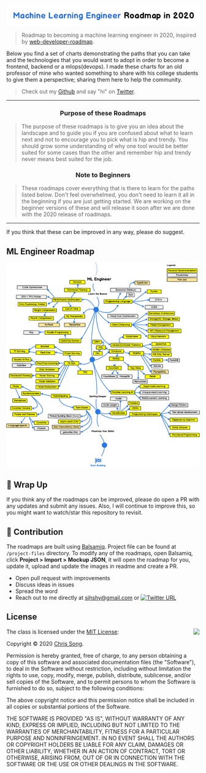 ![Machine Learning Engineer Roadmap - 2020](./img/title.png)

> Roadmap to becoming a machine learning engineer in 2020, inspired by [web-developer-roadmap](https://github.com/kamranahmedse/developer-roadmap).

Below you find a set of charts demonstrating the paths that you can take and the technologies that you would want to adopt in order to become a frontend, backend or a mlops(devops). I made these charts for an old professor of mine who wanted something to share with his college students to give them a perspective; sharing them here to help the community.

> Check out my [Github](https://github.com/chris-chris) and say "hi" on [Twitter](https://twitter.com/chris_loves_ai).

***

<h3 align="center"><strong>Purpose of these Roadmaps</strong></h3>

> The purpose of these roadmaps is to give you an idea about the landscape and to guide you if you are confused about what to learn next and not to encourage you to pick what is hip and trendy. You should grow some understanding of why one tool would be better suited for some cases than the other and remember hip and trendy never means best suited for the job.

<h3 align="center"><strong>Note to Beginners</strong></h3>

> These roadmaps cover everything that is there to learn for the paths listed below. Don't feel overwhelmed, you don't need to learn it all in the beginning if you are just getting started. We are working on the beginner versions of these and will release it soon after we are done with the 2020 release of roadmaps.

***

If you think that these can be improved in any way, please do suggest.

## ML Engineer Roadmap

![Backend Roadmap](./img/ml-engineer.png)

## 🚦 Wrap Up

If you think any of the roadmaps can be improved, please do open a PR with any updates and submit any issues. Also, I will continue to improve this, so you might want to watch/star this repository to revisit.

## 🙌 Contribution

The roadmaps are built using [Balsamiq](https://balsamiq.com/products/mockups/). Project file can be found at `/project-files` directory. To modify any of the roadmaps, open Balsamiq, click **Project > Import > Mockup JSON**, it will open the roadmap for you, update it, upload and update the images in readme and create a PR.

- Open pull request with improvements
- Discuss ideas in issues
- Spread the word
- Reach out to me directly at sjhshy@gmail.com or [![Twitter URL](https://img.shields.io/twitter/url/https/twitter.com/chris_loves_ai.svg?style=social&label=Follow%20%40chris_loves_ai)](https://twitter.com/chris_loves_ai)

## License

<img align="right" src="http://opensource.org/trademarks/opensource/OSI-Approved-License-100x137.png">

The class is licensed under the [MIT License](http://opensource.org/licenses/MIT):

Copyright &copy; 2020 [Chris Song](http://www.github.com/chris_loves_ai).

Permission is hereby granted, free of charge, to any person obtaining a copy of this software and associated documentation files (the "Software"), to deal in the Software without restriction, including without limitation the rights to use, copy, modify, merge, publish, distribute, sublicense, and/or sell copies of the Software, and to permit persons to whom the Software is furnished to do so, subject to the following conditions:

The above copyright notice and this permission notice shall be included in all copies or substantial portions of the Software.

THE SOFTWARE IS PROVIDED "AS IS", WITHOUT WARRANTY OF ANY KIND, EXPRESS OR IMPLIED, INCLUDING BUT NOT LIMITED TO THE WARRANTIES OF MERCHANTABILITY, FITNESS FOR A PARTICULAR PURPOSE AND NONINFRINGEMENT. IN NO EVENT SHALL THE AUTHORS OR COPYRIGHT HOLDERS BE LIABLE FOR ANY CLAIM, DAMAGES OR OTHER LIABILITY, WHETHER IN AN ACTION OF CONTRACT, TORT OR OTHERWISE, ARISING FROM, OUT OF OR IN CONNECTION WITH THE SOFTWARE OR THE USE OR OTHER DEALINGS IN THE SOFTWARE.
